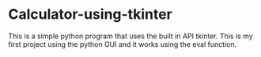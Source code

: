 # Calculator-using-tkinter
This is a simple python program that uses the built in API tkinter.
This is my first project using the python GUI and it works using the eval function.
